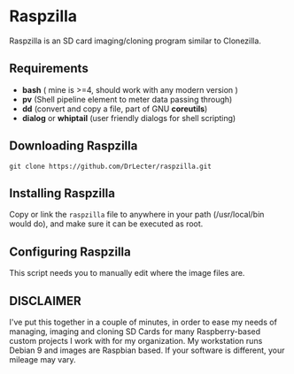 Raspzilla
=========

Raspzilla is an SD card imaging/cloning program similar to Clonezilla.

Requirements
------------

- **bash** ( mine is >=4, should work with any modern version )
- **pv** (Shell pipeline element to meter data passing through)
- **dd** (convert and copy a file, part of GNU **coreutils**)
- **dialog** or **whiptail** (user friendly dialogs for shell scripting)


Downloading Raspzilla
---------------------

    git clone https://github.com/DrLecter/raspzilla.git

Installing Raspzilla
--------------------

Copy or link the `raspzilla` file to anywhere in your path (/usr/local/bin would do), 
and make sure it can be executed as root.

Configuring Raspzilla
---------------------

This script needs you to manually edit where the image files are.

DISCLAIMER
----------

I've put this together in a couple of minutes, in order to ease my needs of 
managing, imaging and cloning SD Cards for many Raspberry-based custom projects 
I work with for my organization. My workstation runs Debian 9  and images are 
Raspbian based. If your software is different, your mileage may vary.
